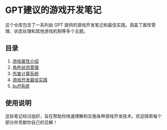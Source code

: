 # GPT建议的游戏开发笔记

这个仓库包含了一系列由 GPT 提供的游戏开发笔记和最佳实践。涵盖了属性管理、状态处理和其他游戏机制等多个主题。

## 目录
1. [游戏属性介绍](docs/game-attributes.md)
2. [角色状态管理](docs/character-status.md)
3. [伤害计算系统](docs/damage-calculation.md)
4. [游戏开发最佳实践](docs/best-practices.md)
4. [buff系统](docs/buff.md)

## 使用说明
这些笔记经过组织，旨在帮助你快速理解和实施各种游戏开发技术。欢迎探索每个部分并贡献你自己的见解！
